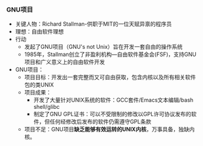 ### GNU项目
* 关键人物：Richard Stallman-供职于MIT的一位天赋异禀的程序员
* 理想：自由软件理想
* 行动
    * 发起了GNU项目（GNU's not Unix）旨在开发一套自由的操作系统
    * 1985年，Stallman创立了非盈利机构—自由软件基金会(FSF)，支持GNU项目和广义意义上的自由软件开发
* GNU项目：
    * 项目目标：开发出一套完整而又可自由获取，包含内核以及所有相关软件包的类UNIX
    * 项目成果：
        * 开发了大量针对UNIX系统的软件：GCC套件/Emacs文本编辑/bash shell/glibc
        * 制定了GNU GPL证书：可以不受限制的修改以GPL许可协议发布的软件，但任何经修改后发布的软件仍需遵守GPL条款
    * 项目不足：GNU项目**缺乏能够有效运转的UNIX内核**，万事具备，独缺内核。